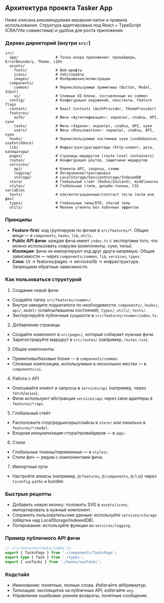 ## Архитектура проекта Tasker App

Ниже описана рекомендуемая иерархия папок и правила использования. Структура адаптирована под React + TypeScript (CRA/Vite совместима) и удобна для роста приложения.

### Дерево директорий (внутри `src/`)

```
src/
  app/                 # Точка входа приложения: провайдеры, ErrorBoundary, Theme, i18n
  assets/
    fonts/             # Веб‑шрифты
    icons/             # SVG/спрайты
    images/            # Изображения/иллюстрации
  components/
    common/            # Переиспользуемые примитивы (Button, Modal, Input)
    ui/                # Сложные UI-блоки, составленные из common
  config/              # Конфигурация окружений, константы, feature flags
  context/             # React Contexts (AuthProvider, ThemeProvider)
  features/
    auth/              # Фича «Аутентификация»: экран(ы), слайсы, API, хуки
    tasks/             # Фича «Задачи»: экран(ы), слайсы, API, хуки
    users/             # Фича «Пользователи»: экран(ы), слайсы, API, хуки
  hooks/               # Переиспользуемые кастомные хуки (useDebounce, useFetchOnce)
  lib/                 # Инфраструктура/адаптеры (http-клиент, даты, валидаторы)
  pages/               # Страницы маршрутов (route-level containers)
  routes/              # Конфигурация роутов, защитники маршрутов
  services/
    api/               # Клиенты API, запросы, схемы
    logging/           # Логирование/трассировка
    storage/           # LocalStorage/SessionStorage/IndexedDB
  store/               # Глобальный стейт (Redux/Zustand), middlewares
  styles/              # Глобальные стили, дизайн‑токены, CSS variables
  tests/               # e2e/интеграционные/contract тесты (если вне фич)
  types/               # Глобальные типы/DTO, shared типы
  utils/               # Мелкие утилиты без побочных эффектов
```

### Принципы

- **Feature‑first**: код группируем по фичам в `src/features/*`. Общие вещи — в `components`, `hooks`, `lib`, `utils`.
- **Public API фичи**: каждая фича имеет `index.ts` с экспортами того, что можно использовать снаружи (компоненты, хуки, типы).
- **Изоляция**: фичи не импортируют код друг друга напрямую. Общие зависимости — через `components/common`, `lib`, `services`, `types`.
- **Слои**: UI → features/pages → services/lib → инфраструктура. Запрещаем обратные зависимости.

### Как пользоваться структурой

1) Создание новой фичи
- Создайте папку `src/features/<name>/`.
- Внутри заведите подкаталоги по необходимости: `components/`, `hooks/`, `api/`, `model/` (слайсы/машины состояний), `types/`, `utils/`, `tests/`.
- Экспортируйте публичные сущности в `src/features/<name>/index.ts`.

2) Добавление страницы
- Создайте компонент в `src/pages/`, который собирает нужные фичи.
- Зарегистрируйте маршрут в `src/routes/` (например, `routes.tsx`).

3) Общие компоненты
- Примитивы/базовые блоки — в `components/common`.
- Сложные композиции, используемые в нескольких местах — в `components/ui`.

4) Работа с API
- Описывайте клиент и запросы в `services/api` (например, через `fetch`/`axios`).
- Фичи используют абстракции `services/api` через свои адаптеры в `features/*/api`.

5) Глобальный стейт
- Расположите стор/редьюсеры/слайсы в `store/` или локально в `features/*/model`.
- Входная инициализация стора/провайдеров — в `app/`.

6) Стили
- Глобальные токены/переменные — в `styles/`.
- Стили фич — рядом с компонентами фичи.

7) Импортные пути
- Настройте алиасы (например, `@/features`, `@/components`, `@/lib`) через `tsconfig.paths` и bundler.

### Быстрые рецепты

- Добавить новую иконку: положить SVG в `assets/icons`, импортировать в нужный компонент.
- Сохранить пользовательские данные: используйте `services/storage` (обёртки над LocalStorage/IndexedDB).
- Логирование: используйте функции из `services/logging`.

### Пример публичного API фичи

```ts
// src/features/tasks/index.ts
export { TasksPage } from './components/TasksPage';
export type { Task } from './types';
export { useTasks } from './hooks/useTasks';
```

### Кодстайл

- Именование: понятные, полные слова. Избегайте аббревиатур.
- Типизация: эксплицитна на публичных API; избегайте `any`.
- Управление ошибками: ранние возвраты, понятные сообщения.


